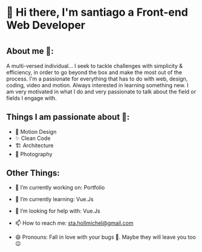 <h1>👋 Hi there, I'm santiago a Front-end Web Developer <h1>



## About me 🤔:
A multi-versed individual...
I seek to tackle challenges with simplicity & efficiency, in order to go beyond the box and make the most out of the process.
I'm a passionate for everything that has to do with web, design, coding, video and motion. Always interested in learning something new.
I am very motivated in what I do and very passionate to talk about the field or fields I engage with.

## Things I am passionate about 🤗:
- 🏃 Motion Design
- ✨ Clean Code
- 🏗  Architecture
- 📸 Photography

## Other Things:
- 🔭 I’m currently working on: Portfolio
- 🌱 I’m currently learning: Vue.Js
- 🤔 I’m looking for help with: Vue.Js

- 📫 How to reach me: sta.hollmichel@gmail.com
- 😄 Pronouns: Fall in love with your bugs 🐛. Maybe they will leave you too 😉  


